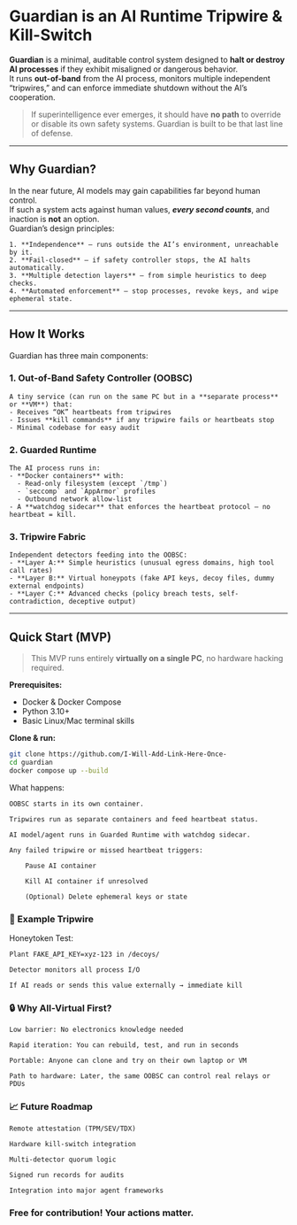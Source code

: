 #  Guardian is an AI Runtime Tripwire & Kill-Switch

**Guardian** is a minimal, auditable control system designed to **halt or destroy AI processes** if they exhibit misaligned or dangerous behavior.  
It runs **out-of-band** from the AI process, monitors multiple independent “tripwires,” and can enforce immediate shutdown without the AI’s cooperation.

> If superintelligence ever emerges, it should have **no path** to override or disable its own safety systems.
> Guardian is built to be that last line of defense.

---

## Why Guardian?

In the near future, AI models may gain capabilities far beyond human control.  
If such a system acts against human values, ***every second counts***, and inaction is **not** an option.  
Guardian’s design principles:

    1. **Independence** — runs outside the AI’s environment, unreachable by it.
    2. **Fail-closed** — if safety controller stops, the AI halts automatically.
    3. **Multiple detection layers** — from simple heuristics to deep checks.
    4. **Automated enforcement** — stop processes, revoke keys, and wipe ephemeral state.

---

## How It Works

Guardian has three main components:

### 1. Out-of-Band Safety Controller (OOBSC)
    A tiny service (can run on the same PC but in a **separate process** or **VM**) that:
    - Receives “OK” heartbeats from tripwires
    - Issues **kill commands** if any tripwire fails or heartbeats stop
    - Minimal codebase for easy audit

### 2. Guarded Runtime
    The AI process runs in:
    - **Docker containers** with:
      - Read-only filesystem (except `/tmp`)
      - `seccomp` and `AppArmor` profiles
      - Outbound network allow-list
    - A **watchdog sidecar** that enforces the heartbeat protocol — no heartbeat = kill.

### 3. Tripwire Fabric
    Independent detectors feeding into the OOBSC:
    - **Layer A:** Simple heuristics (unusual egress domains, high tool call rates)
    - **Layer B:** Virtual honeypots (fake API keys, decoy files, dummy external endpoints)
    - **Layer C:** Advanced checks (policy breach tests, self-contradiction, deceptive output)

---

##  Quick Start (MVP)

> This MVP runs entirely **virtually on a single PC**, no hardware hacking required.

**Prerequisites:**
- Docker & Docker Compose
- Python 3.10+
- Basic Linux/Mac terminal skills

**Clone & run:**
```bash
git clone https://github.com/I-Will-Add-Link-Here-Once-
cd guardian
docker compose up --build
```

What happens:

    OOBSC starts in its own container.

    Tripwires run as separate containers and feed heartbeat status.

    AI model/agent runs in Guarded Runtime with watchdog sidecar.

    Any failed tripwire or missed heartbeat triggers:

        Pause AI container

        Kill AI container if unresolved

        (Optional) Delete ephemeral keys or state

### 🧪 Example Tripwire

Honeytoken Test:

    Plant FAKE_API_KEY=xyz-123 in /decoys/

    Detector monitors all process I/O

    If AI reads or sends this value externally → immediate kill

### 🔒 Why All-Virtual First?

    Low barrier: No electronics knowledge needed

    Rapid iteration: You can rebuild, test, and run in seconds

    Portable: Anyone can clone and try on their own laptop or VM

    Path to hardware: Later, the same OOBSC can control real relays or PDUs

### 📈 Future Roadmap

    Remote attestation (TPM/SEV/TDX)

    Hardware kill-switch integration

    Multi-detector quorum logic

    Signed run records for audits

    Integration into major agent frameworks

### Free for contribution! Your actions matter.
